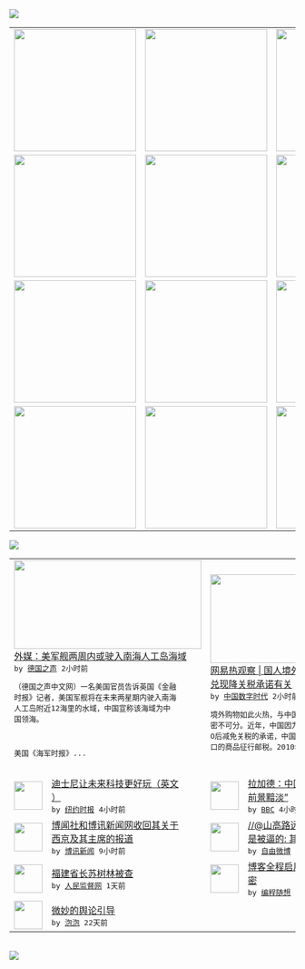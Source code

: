 

<a href="https://github.com/greatfire/z/raw/master/FreeBrowser.apk"><img src="https://raw.githubusercontent.com/greatfire/wiki/master/x/header.png" /></a><table><tr><td width="262" align="center" valign="center"><a href="https://github.com/greatfire/wiki/wiki/nyt" title="纽约时报中文网 国际纵览"><img src="https://raw.githubusercontent.com/greatfire/wiki/master/x/nyt_flag.png" width="215"/></a></td><td width="262" align="center" valign="center"><a href="https://github.com/greatfire/wiki/wiki/dw" title=""><img src="https://raw.githubusercontent.com/greatfire/wiki/master/x/dw_flag.png" width="215"/></a></td><td width="262" align="center" valign="center"><a href="https://github.com/greatfire/wiki/wiki/rmjd" title=""><img src="https://raw.githubusercontent.com/greatfire/wiki/master/x/rmjd_flag.png" width="215"/></a></td></tr><tr><td width="262" align="center" valign="center"><a href="https://github.com/paopaonetizen/website" title="泡泡 - 未经审查的互联网信息"><img src="https://raw.githubusercontent.com/greatfire/wiki/master/x/pp_flag.png" width="215"/></a></td><td width="262" align="center" valign="center"><a href="https://github.com/getlantern/mirror" title="以及自由微博和GreatFire.org官方中文论坛"><img src="https://raw.githubusercontent.com/greatfire/wiki/master/x/lantern_flag.png" width="215"/></a></td><td width="262" align="center" valign="center"><a href="https://github.com/cdtmirrors/m/" title=""><img src="https://raw.githubusercontent.com/greatfire/wiki/master/x/cdt_flag.png" width="215"/></a></td></tr><tr><td width="262" align="center" valign="center"><a href="https://github.com/program-think/blog" title="编程随想的博客"><img src="https://raw.githubusercontent.com/greatfire/wiki/master/x/pt_flag.png" width="215"/></a></td><td width="262" align="center" valign="center"><a href="https://github.com/greatfire/wiki/wiki/bbc" title=""><img src="https://raw.githubusercontent.com/greatfire/wiki/master/x/bbc_flag.png" width="215"/></a></td><td width="262" align="center" valign="center"><a href="https://github.com/freeweibo/s" title="自由微博 - 匿名和不受屏蔽的新浪微博搜索"><img src="https://raw.githubusercontent.com/greatfire/wiki/master/x/fw_flag.png" width="215"/></a></td></tr><tr><td width="262" align="center" valign="center"><a href="https://github.com/greatfire/wiki/wiki/google" title=""><img src="https://raw.githubusercontent.com/greatfire/wiki/master/x/google_flag.png" width="215"/></a></td><td width="262" align="center" valign="center"><a href="https://github.com/bxnews/boxun" title=""><img src="https://raw.githubusercontent.com/greatfire/wiki/master/x/bx_flag.png" width="215"/></a></td><td width="262" align="center" valign="center"><a href="https://github.com/greatfire/wiki/wiki/open-source" title="欢迎访问GreatFire.org开发者项目网站"><img src="https://raw.githubusercontent.com/greatfire/wiki/master/x/open-source_flag.png" width="215"/></a></td></tr></table><img src="https://raw.githubusercontent.com/greatfire/wiki/master/x/newsfeed text.png" /><table cols="4"><tr><td colspan="2" width="380"><a href="http://dw.com/p/1GlMq?maca=chi-GK-text-greatfire-all-chinese-15625-xml-mrss"><img src="http://www.dw.com/image/0,,18628791_302,00.jpg" width="330" height="156"/></a></br><a href="http://dw.com/p/1GlMq?maca=chi-GK-text-greatfire-all-chinese-15625-xml-mrss">外媒：美军舰两周内或驶入南海人工岛海域</a></br><kbd> by <a href="http://dw.de">德国之声</a> 2小时前 </kbd></br><pre>（德国之声中文网）一名美国官员告诉英国《金融<br/>时报》记者，美国军舰将在未来两星期内驶入南海<br/>人工岛附近12海里的水域，中国宣称该海域为中<br/>国领海。

美国《海军时报》...</pre></td><td colspan="2" width="380"><a href="http://feedproxy.google.com/~r/chinadigitaltimes/main-page/~3/OfR8VrV3Ves/"><img src="http://i1.wp.com/chinadigitaltimes.net/chinese/files/2015/10/20151008175556011cc.jpg?resize=424%2C970" width="330" height="156"/></a></br><a href="http://feedproxy.google.com/~r/chinadigitaltimes/main-page/~3/OfR8VrV3Ves/">网易热观察 | 国人境外游忙扫货与中国未<br/>兑现降关税承诺有关</a></br><kbd> by <a href="http://chinadigitaltimes.net/chinese/">中国数字时代</a> 2小时前 </kbd></br><pre>境外购物如此火热，与中国境内进口商品价格偏高<br/>密不可分。近年，中国因为没有完全兑现加入WT<br/>O后减免关税的承诺，中国海关还对本应零关税进<br/>口的商品征行邮税。2010年...</pre></td></tr><tr><td><img src="https://raw.githubusercontent.com/greatfire/wiki/master/x/nyt_logo.png" width="50" height="50"/></td><td width="280"><a href="https://d3qlz4p8smvoli.cloudfront.net/technology/20151009/cc09bits-disney/">迪士尼让未来科技更好玩（英文<br/>）</a></br><kbd> by <a href="http://m.cn.nytimes.com/">纽约时报</a> 4小时前 </kbd></td><td><img src="http://ichef.bbci.co.uk/news/ws/106/amz/worldservice/live/assets/images/2015/10/09/151009045224_christine_lagarde_imf_peru_304x171_reuters_nocredit.jpg" width="50" height="50"/></td><td width="280"><a href="http://www.bbc.com/zhongwen/simp/business/2015/10/151009_lagarde_china_economy">拉加德：中国经济并非完全是“<br/>前景黯淡”</a></br><kbd> by <a href="http://www.bbc.co.uk/zhongwen/simp">BBC</a> 4小时前 </kbd></td></tr><tr><td><img src="https://raw.githubusercontent.com/greatfire/wiki/master/x/bx_logo.png" width="50" height="50"/></td><td width="280"><a href="http://www.boxun.com/news/gb/pubvp/2015/10/201510090711.shtml">博闻社和博讯新闻网收回其关于<br/>西京及其主席的报道</a></br><kbd> by <a href="http://www.boxun.com">博讯新闻</a> 9小时前 </kbd></td><td><img src="http://ww2.sinaimg.cn/large/857a392dgw1ewu00sw2qqj20go11q43c.jpg" width="50" height="50"/></td><td width="280"><a href="https://freeweibo.com/weibo/3895790935918071">//@山高路远N://@俺也<br/>是被逼的: 其实是个好...</a></br><kbd> by <a href="https://freeweibo.com/">自由微博</a> 1天前 </kbd></td></tr><tr><td><img src="http://www.rmjdw.com/uploads/allimg/151008/0U0445540-0.jpg" width="50" height="50"/></td><td width="280"><a href="http://www.rmjdw.com//yongguandangan/20151008/15215.html">福建省长苏树林被查  </a></br><kbd> by <a href="http://www.rmjdw.com/">人民监督网</a> 1天前 </kbd></td><td><img src="https://lh6.googleusercontent.com/2UOkEgaXLx6jfjKYBC_LZ38TA8ferB9CZBFCYY5mXQqxtdb7yxvyt_OPCs-yXu4vNq6F7zUji5BQpzdtC9XmBizQn0Ody2Jwd6VDM_v9SOrilIOcIJZSmreiXNPi_7vCwnoOVN6qdg" width="50" height="50"/></td><td width="280"><a href="http://feedproxy.google.com/~r/programthink/~3/NKTj5q6G04M/Blog-Enable-HTTPS.html">博客全程启用 HTTPS 加<br/>密</a></br><kbd> by <a href="http://program-think.blogspot.com">编程随想</a> 5天前 </kbd></td></tr><tr><td><img src="https://raw.githubusercontent.com/greatfire/wiki/master/x/pp_logo.png" width="50" height="50"/></td><td width="280"><a href="https://pao-pao.net/article/626">微妙的舆论引导</a></br><kbd> by <a href="https://pao-pao.net">泡泡</a> 22天前 </kbd></td></table></br><a href="https://github.com/greatfire/z/raw/master/FreeBrowser.apk"><img src="https://raw.githubusercontent.com/greatfire/wiki/master/x/download app.png" /></a>